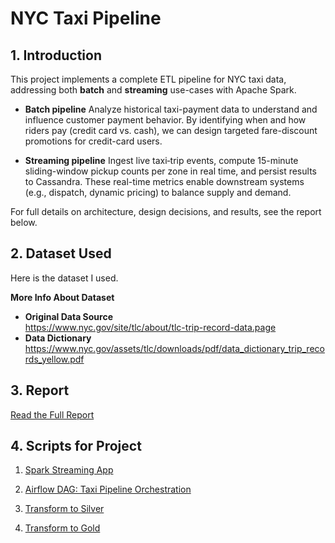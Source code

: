 # NYC Taxi Pipeline

## 1. Introduction

This project implements a complete ETL pipeline for NYC taxi data, addressing both **batch** and **streaming** use-cases with Apache Spark.  
- **Batch pipeline** Analyze historical taxi-payment data to understand and influence customer payment behavior. By identifying when and how riders pay (credit card vs. cash), we can design targeted fare-discount promotions for credit-card users.  

- **Streaming pipeline** Ingest live taxi‐trip events, compute 15-minute sliding-window pickup counts per zone in real time, and persist results to Cassandra. These real-time metrics enable downstream systems (e.g., dispatch, dynamic pricing) to balance supply and demand.  

For full details on architecture, design decisions, and results, see the report below.


## 2. Dataset Used

Here is the dataset I used.  

**More Info About Dataset**  
- **Original Data Source**  
  https://www.nyc.gov/site/tlc/about/tlc-trip-record-data.page  
- **Data Dictionary**  
  https://www.nyc.gov/assets/tlc/downloads/pdf/data_dictionary_trip_records_yellow.pdf  


## 3. Report

[Read the Full Report](https://github.com/HIEUDENHI/nyc_taxi_pipeline/blob/main/NYC_Taxi_Pipeline_Report.pdf)


## 4. Scripts for Project

1. [Spark Streaming App](https://github.com/HIEUDENHI/nyc_taxi_pipeline/blob/main/mnt/spark/apps/stream_cash_payments.py)  

2. [Airflow DAG: Taxi Pipeline Orchestration](https://github.com/HIEUDENHI/nyc_taxi_pipeline/blob/main/mnt/airflow/dags/taxi_pipeline.py)  

3. [Transform to Silver](https://github.com/HIEUDENHI/nyc_taxi_pipeline/blob/main/mnt/airflow/dags/scripts/transform_to_silver.py)  

4. [Transform to Gold](https://github.com/HIEUDENHI/nyc_taxi_pipeline/blob/main/mnt/airflow/dags/scripts/transform_to_gold.py)  


